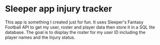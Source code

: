 # Sleeper app injury tracker

This app is something I created just for fun. It uses Sleeper's Fantasy Football API to get my user, roster and player data then store it in a SQL lite database. The goal is to display the roster for my user ID including the player names and the Injury status. 